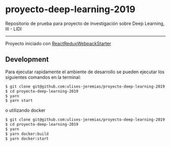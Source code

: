 # proyecto-deep-learning-2019

Repositorio de prueba para proyecto de investigación sobre Deep Learning, III - LIDI

* * *

Proyecto iniciado con [ReactReduxWebpackStarter](https://github.com/ulises-jeremias/react-redux-webpack-starter)

## Development

Para ejecutar rapidamente el ambiente de desarrollo se pueden ejecutar los siguientes comandos
en la terminal:

```bash
$ git clone git@github.com:ulises-jeremias/proyecto-deep-learning-2019.git
$ cd proyecto-deep-learning-2019
$ yarn
$ yarn start
```

o utilizando docker

```bash
$ git clone git@github.com:ulises-jeremias/proyecto-deep-learning-2019.git
$ cd proyecto-deep-learning-2019
$ yarn
$ yarn docker:build
$ yarn docker:start
```
